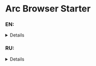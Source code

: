 # Arc Browser Starter

### EN:
<details>
This application fixes the problem when Arc Browser does not start after authorization.<br><br>
> Problem sequence:
> 1. Install the application.
> 2. Authorization in the application.
> 3. Close the application.
> 4. Attempt to start the application.
> 5. The application does not start.

All this happens because of the folder `C:\Users\%username%\AppData\Local\Packages\TheBrowserCompany.Arc_{ArcBrowserMaybeId}\LocalCache\Local\firestore\Arc`, which will have to be deleted every time the application is started.
This application deletes this folder and starts Arc Browser.

I hope this application will help you and you will be able to continue using Arc Browser without any problems)
</details>

### RU:
<details>
Данное приложение исправление проблему, когда Arc Browser не запускается после авторизации.<br><br>
> Последовательность проблемы:
> 1. Установка приложения.
> 2. Авторизация в приложении.
> 3. Закрытие приложения.
> 4. Попытка запуска приложения.
> 5. Приложение не запускается.

Всё это происходит из-за папки `C:\Users\%username%\AppData\Local\Packages\TheBrowserCompany.Arc_{ArcBrowserMaybeId}\LocalCache\Local\firestore\Arc`, которую придется удалить каждый раз при запуске приложения.
Данное приложение удаляет эту папку и запускает Arc Browser.

Надеюсь, что данное приложение вам поможет и вы сможете как и я дальше пользоваться Arc Browser без каких-либо проблем)
</details>